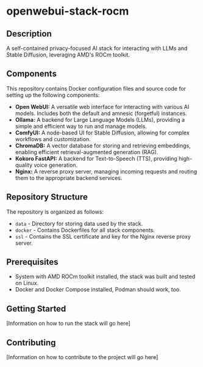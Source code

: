 # openwebui-stack-rocm

## Description

A self-contained privacy-focused AI stack for interacting with LLMs and Stable Diffusion, leveraging AMD's ROCm toolkit.

## Components

This repository contains Docker configuration files and source code for setting up the following components:

*   **Open WebUI:** A versatile web interface for interacting with various AI models. Includes both the default and amnesic (forgetful) instances.
*   **Ollama:** A backend for Large Language Models (LLMs), providing a simple and efficient way to run and manage models.
*   **ComfyUI:** A node-based UI for Stable Diffusion, allowing for complex workflows and customization.
*   **ChromaDB:** A vector database for storing and retrieving embeddings, enabling efficient retrieval-augmented generation (RAG).
*   **Kokoro FastAPI:** A backend for Text-to-Speech (TTS), providing high-quality voice generation.
*   **Nginx:** A reverse proxy server, managing incoming requests and routing them to the appropriate backend services.

## Repository Structure
The repository is organized as follows:

*   `data` - Directory for storing data used by the stack.
*   `docker` - Contains Dockerfiles for all stack components.
*   `ssl` - Contains the SSL certificate and key for the Nginx reverse proxy server.

## Prerequisites

*   System with AMD ROCm toolkit installed, the stack was built and tested on Linux.
*   Docker and Docker Compose installed, Podman should work, too.

## Getting Started

[Information on how to run the stack will go here]

## Contributing

[Information on how to contribute to the project will go here]
